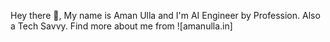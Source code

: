 Hey there 👋,
My name is Aman Ulla and I'm AI Engineer by Profession. Also a Tech Savvy.
Find more about me from ![amanulla.in]


